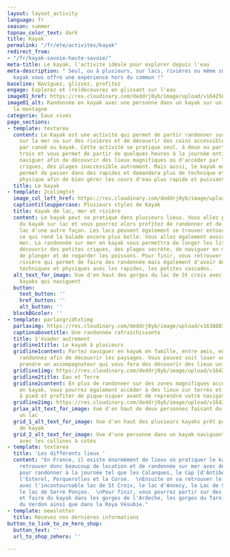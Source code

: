 ```yaml
---
layout: layout_activity
language: fr
season: summer
topnav_color_text: dark
title: Kayak
permalink: "/fr/ete/activites/kayak"
redirect_from:
- "/fr/kayak-savoie-haute-savoie/"
meta-title: Le kayak, l'activité idéale pour explorer depuis l'eau
meta-description: " Seul, ou à plusieurs, sur lacs, rivières ou même sur la mer, le
  kayak vous offre une expérience hors du commun !"
baseline: Naviguez, glissez, profitez
engage: Explorez et (re)découvrez en glissant sur l'eau
image01_href: https://res.cloudinary.com/deddrj0yb/image/upload/v1642588328/website/summer/jeff-isaak-p7nrRdMDebM-unsplash_wxc6gr.jpg
image01_alt: Randonnée en kayak avec une personne dans un kayak sur un lac face à
  la montagne
categorie: Eaux vives
page_sections:
- template: textarea
  content: Le Kayak est une activité qui permet de partir randonner sur des lacs,
    sur la mer ou sur des rivières et de découvrir des coins accessibles uniquement
    par canoë ou kayak. Cette activité se pratique seul, à deux ou parfois même à
    trois et vous permet de partir de quelques heures à la journée entière. Partez
    naviguer afin de découvrir des lieux magnifiques ou d'accéder par l'eau à des
    criques, des plages inaccessible autrement. Mais aussi, le kayak en rivière vous
    permet de passer dans des rapides et demandera plus de technique et de condition
    physique afin de bien gérer les cours d'eau plus rapide et puissant.
  title: Le kayak
- template: 2colimgtxt
  image_col_left_href: https://res.cloudinary.com/deddrj0yb/image/upload/v1642588326/website/summer/pexels-kyle-loftus-2734521_k8jcqo.jpg
  captiontitleuppercase: Plusieurs styles de Kayak
  title: Kayak de lac, mer et rivière
  content: Le kayak peut se pratique dans plusieurs lieux. Vous allez pouvoir faire
    du kayak sur lac et vous pourrez alors profitez de randonner et de découvrir le
    lac d'une autre façon. Les lacs peuvent également se trouver entourés de montagnes
    ce qui rend la balade encore plus belle. Vous allez également avoir le Kayak sur
    mer. La randonnée sur mer en kayak vous permettra de longer les littoraux, de
    découvrir des petites criques, des plages secrète, de naviguer en mer et de profiter
    de plonger et de regarder les poissons. Pour finir, vous retrouver le kayak de
    rivière qui permet de faire des randonnée mais également d'avoir des zones plus
    techniques et physiques avec les rapides, les petites cascades.
  alt_text_for_image: Vue d'en haut des gorges du lac de St croix avec beaucoup de
    kayaks qui naviguent
  button:
    text_button: ''
    href_button: ''
    alt_button: ''
  blockBGcolor: ''
- template: parlaxgridtxtimg
  parlaximg: https://res.cloudinary.com/deddrj0yb/image/upload/v1638883631/website/summer/Kayak-groupe-lac_l1awzz.jpg
  captionabovetitle: Une randonnée rafraichissante
  title: S'évader autrement
  gridline1title: Le kayak à plusieurs
  gridline1content: Partez naviguer en kayak en famille, entre amis, en couple et
    randonnez afin de découvrir les paysages. Vous pouvez soit louer votre kayak soit
    prendre un accompagnateur qui vous fera des découvrir des lieux uniques.
  gridline1img: https://res.cloudinary.com/deddrj0yb/image/upload/v1642588329/website/summer/drew-dau-zMSkCFHSXTU-unsplash_tbki8m.jpg
  gridline2title: Eau et Terre
  gridline2content: En plus de randonner sur des zones magnifiques accessibles uniquement
    en kayak, vous pourrez également accéder à des lieux sur terres et partir randonnée
    à pied et profiter de pique-niquer avant de reprendre votre navigation.
  gridline2img: https://res.cloudinary.com/deddrj0yb/image/upload/v1642588327/website/summer/art-rachen-aKqJCZSP4t4-unsplash_b1obn5.jpg
  prlax_alt_text_for_image: Vue d'en haut de deux personnes faisant du kayak dans
    un lac
  grid_1_alt_text_for_image: Vue d'en haut des plusieurs kayaks prêt pour la location
    de kayak
  grid_2_alt_text_for_image: Vue d'une personne dans un kayak naviguant sur la mer
    avec les collines à cotés
- template: textarea
  title: 'Les différents lieux '
  content: "En France, il existe énormément de lieux où pratiquer le kayak. Vous allez
    retrouver donc beaucoup de location et de randonnée sur mer avec des lieux parfaits
    pour randonner à la journée tel que les Calanques, le Cap [d'Antibes ](https://www.ze-hero.com/fr/ete/destinations/antibes)et
    l'Esterel, Porquerolles et la Corse.  \nEnsuite on va retrouver le kayak sur lac
    avec l'incontournable lac de St Croix, le lac d'Annecy, le Lac de St Cassien,
    le lac de Serre Ponçon.  \nPour finir, vous pourrez partir sur des les rivières
    et faire du kayak dans les gorges de l'Ardeche, les gorges du Tarn, les gorges
    du Verdon ainsi que dans la Roya Vésubie."
- template: newsletter
  title: Recevez nos dernières informations
button_to_link_to_ze_hero_shop:
  button_text: ''
  url_to_shop_zehero: ''

---
```

